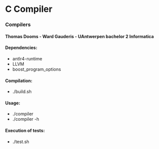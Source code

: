 # C Compiler
### Compilers
#### Thomas Dooms - Ward Gauderis - UAntwerpen bachelor 2 Informatica

#### Dependencies:
 - antlr4-runtime
 - LLVM
 - boost_program_options

#### Compilation:
 - ./build.sh

#### Usage:
 - ./compiler <filename> 
 - ./compiler -h

#### Execution of tests:
 - ./test.sh
